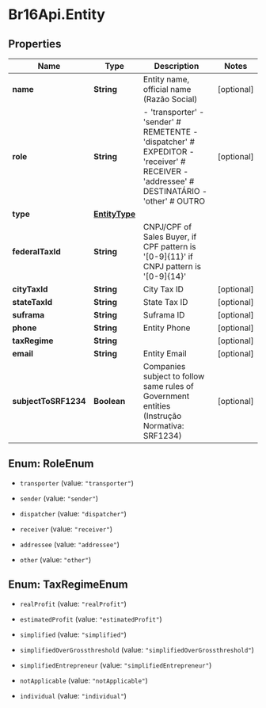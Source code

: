 # Br16Api.Entity

## Properties
Name | Type | Description | Notes
------------ | ------------- | ------------- | -------------
**name** | **String** | Entity name, official name (Razão Social) | [optional] 
**role** | **String** | - &#39;transporter&#39; - &#39;sender&#39; # REMETENTE - &#39;dispatcher&#39; # EXPEDITOR - &#39;receiver&#39; # RECEIVER - &#39;addressee&#39; # DESTINATÁRIO - &#39;other&#39; # OUTRO  | [optional] 
**type** | [**EntityType**](EntityType.md) |  | 
**federalTaxId** | **String** | CNPJ/CPF of Sales Buyer, if CPF pattern is &#39;[0-9]{11}&#39; if CNPJ pattern is &#39;[0-9]{14}&#39; | 
**cityTaxId** | **String** | City Tax ID | [optional] 
**stateTaxId** | **String** | State Tax ID | [optional] 
**suframa** | **String** | Suframa ID | [optional] 
**phone** | **String** | Entity Phone | [optional] 
**taxRegime** | **String** |  | [optional] 
**email** | **String** | Entity Email | [optional] 
**subjectToSRF1234** | **Boolean** | Companies subject to follow same rules of Government entities (Instrução Normativa: SRF1234) | [optional] 


<a name="RoleEnum"></a>
## Enum: RoleEnum


* `transporter` (value: `"transporter"`)

* `sender` (value: `"sender"`)

* `dispatcher` (value: `"dispatcher"`)

* `receiver` (value: `"receiver"`)

* `addressee` (value: `"addressee"`)

* `other` (value: `"other"`)




<a name="TaxRegimeEnum"></a>
## Enum: TaxRegimeEnum


* `realProfit` (value: `"realProfit"`)

* `estimatedProfit` (value: `"estimatedProfit"`)

* `simplified` (value: `"simplified"`)

* `simplifiedOverGrossthreshold` (value: `"simplifiedOverGrossthreshold"`)

* `simplifiedEntrepreneur` (value: `"simplifiedEntrepreneur"`)

* `notApplicable` (value: `"notApplicable"`)

* `individual` (value: `"individual"`)




